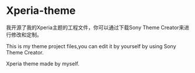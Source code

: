 # Xperia-theme

我开源了我的Xperia主题的工程文件，你可以通过下载Sony Theme Creator来进行修改和定制。

This is my theme project files,you can edit it by yourself by using Sony Theme Creator.

Xperia theme made by myself.

